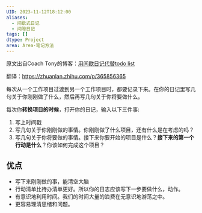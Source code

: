```yaml
---
UID: 2023-11-12T18:12:00
aliases:
  - 间歇式日记
  - 间隙日记
tags: []
dtype: Project
area: Area-笔记方法
---
```


原文出自Coach Tony的博客：[用间歇日记代替todo list](https://betterhumans.pub/replace-your-to-do-list-with-interstitial-journaling-to-increase-productivity-4e43109d15ef?gi=a81637983f8b)

翻译：https://zhuanlan.zhihu.com/p/365856365

每次从一个工作项目过渡到另一个工作项目时，都要记录下来。在你的日记里写几句关于你刚刚做了什么，然后再写几句关于你将要做什么。

每次你**转换项目的时候**，打开你的日记，输入以下三件事:
1. 写上时间戳
2. 写几句关于你刚刚做的事情。你刚刚做了什么项目，还有什么是在考虑的吗？
3. 写几句关于你将要做的事情。接下来你要开始的项目是什么？**接下来的第一个行动是什么**？你该如何完成这个项目？

## 优点

- 写下来刚刚做的事，能清空大脑
- 行动清单比待办清单更好。所以你的日志应该写下一步要做什么，动作。
- 有意识地利用时间。我们的时间大量的浪费在无意识地游荡之中。
- 更容易理清思绪和问题。